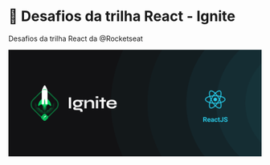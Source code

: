 # 🚀 Desafios da trilha React - Ignite

Desafios da trilha React da @Rocketseat

<img align="center" src=".github/cover.png"/>
